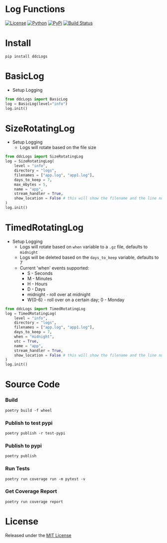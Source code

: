 # Log Functions

[![License](https://img.shields.io/github/license/ddc/ddcLogs.svg?style=plastic)](https://github.com/ddc/ddcLogs/blob/master/LICENSE)
[![Python](https://img.shields.io/badge/Python-3.10+-blue.svg?style=plastic)](https://www.python.org)
[![PyPi](https://img.shields.io/pypi/v/ddcLogs.svg?style=plastic)](https://pypi.python.org/pypi/ddcLogs)
[![Build Status](https://img.shields.io/endpoint.svg?url=https%3A//actions-badge.atrox.dev/ddc/ddcLogs/badge?ref=main&style=plastic&label=build&logo=none)](https://actions-badge.atrox.dev/ddc/ddcLogs/goto?ref=main)


# Install
```shell
pip install ddcLogs
```


# BasicLog
+ Setup Logging
```python
from ddcLogs import BasicLog
log = BasicLog(level="info")
log.init()
```


# SizeRotatingLog
+ Setup Logging
    + Logs will rotate based on the file size
```python
from ddcLogs import SizeRotatingLog
log = SizeRotatingLog(
    level = "info",
    directory = "logs",
    filenames = ["app.log", "app1.log"],
    days_to_keep = 7,
    max_mbytes = 5,
    name = "app",
    stream_handler = True,
    show_location = False # this will show the filename and the line number where the message originated
)
log.init()
```


# TimedRotatingLog
+ Setup Logging
    + Logs will rotate based on `when` variable to a `.gz` file, defaults to `midnight`
    + Logs will be deleted based on the `days_to_keep` variable, defaults to 7
    + Current 'when' events supported:
        + S - Seconds
        + M - Minutes
        + H - Hours
        + D - Days
        + midnight - roll over at midnight
        + W{0-6} - roll over on a certain day; 0 - Monday
```python
from ddcLogs import TimedRotatingLog
log = TimedRotatingLog(
    level = "info",
    directory = "logs",
    filenames = ["app.log", "app1.log"],
    days_to_keep = 7,
    when = "midnight",
    utc = True,
    name = "app",
    stream_handler = True,
    show_location = False # this will show the filename and the line number where the message originated
)
log.init()
```


# Source Code
### Build
```shell
poetry build -f wheel
```

### Publish to test pypi
```shell
poetry publish -r test-pypi
```

### Publish to pypi
```shell
poetry publish
```

### Run Tests
```shell
poetry run coverage run -m pytest -v
```

### Get Coverage Report
```shell
poetry run coverage report
```

# License
Released under the [MIT License](LICENSE)
